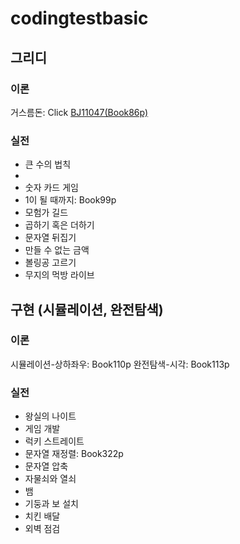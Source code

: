 # codingtestbasic

## 그리디
### 이론
거스름돈: Click [BJ11047(Book86p)](https://github.com/HYUN-0913/codingtestbasic/blob/master/BJ11047.txt)

### 실전
- 큰 수의 법칙
- 
- 숫자 카드 게임
- 1이 될 때까지: Book99p
- 모험가 길드
- 곱하기 혹은 더하기
- 문자열 뒤집기
- 만들 수 없는 금액
- 볼링공 고르기
- 무지의 먹방 라이브


## 구현 (시뮬레이션, 완전탐색)
### 이론
시뮬레이션-상하좌우: Book110p
완전탐색-시각: Book113p

### 실전
- 왕실의 나이트
- 게임 개발
- 럭키 스트레이트
- 문자열 재정렬: Book322p
- 문자열 압축
- 자물쇠와 열쇠
- 뱀
- 기둥과 보 설치
- 치킨 배달
- 외벽 점검
